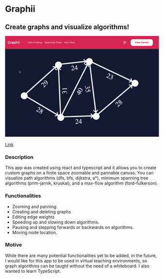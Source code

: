 # Graphii

## Create graphs and visualize algorithms!

![](graphii.gif)

[Link](https://graphii.herokuapp.com/)

### Description

This app was created using react and typescript and it allows you to create custom graphs on a finite space zoomable and pannable canvas. You can visualize path algorithms (dfs, bfs, dijkstra, a\*), minimum spanning tree algorithms (prim-jarnik, kruskal), and a max-flow algorithm (ford-fulkerson).

### Functionalities

- Zooming and panning
- Creating and deleting graphs
- Editing edge weights
- Speeding up and slowing down algorithms.
- Pausing and stepping forwards or backwards on algorithms.
- Moving node location.

### Motive

While there are many potential functionalities yet to be added, in the future, I would like for this app to be used in virtual teaching environments, so graph algorithms can be taught without the need of a whiteboard. I also wanted to learn TypeScript.
